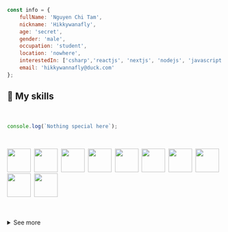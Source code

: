 
```javascript
const info = {
	fullName: 'Nguyen Chi Tam',
	nickname: 'Hikkywanafly',
	age: 'secret',
	gender: 'male',
	occupation: 'student',
	location: 'nowhere',
	interestedIn: ['csharp','reactjs', 'nextjs', 'nodejs', 'javascript', 'typescript', 'linux'],
	email: 'hikkywannafly@duck.com'
};
```
 
	
			
	
## 🔮 **My skills**

<br>
	
```javascript
console.log(`Nothing special here`);
```
	
<br>
	
<img src="https://camo.githubusercontent.com/ece04e9e6d8e7370a88024f41d544915e01ce71b5457326c08349cc282ccf2d4/68747470733a2f2f6d65646961332e67697068792e636f6d2f6d656469612f6c6e377a32655772696951416c6c6656636e2f323030772e77656270" width="55px" height="55px" >&nbsp;
<img src="https://media.giphy.com/media/fsEaZldNC8A1PJ3mwp/giphy.gif" width="55px" height="55px" >&nbsp;
<img src="https://media.giphy.com/media/XAxylRMCdpbEWUAvr8/giphy.gif" width="55px" height="55px" >&nbsp;
<img src="https://media.giphy.com/media/Sr8xDpMwVKOHUWDVRD/giphy.gif" width="55px" height="55px" >&nbsp;
<img src="https://media.giphy.com/media/JqDcpPX8vWahUny0pE/giphy.gif" width="55px" height="55px" >&nbsp;
<img src="https://media.giphy.com/media/kHlrPbN9zaoOo7KXDo/giphy.gif" width="55px" height="55px" >&nbsp;
<img src="https://media0.giphy.com/media/kdFc8fubgS31b8DsVu/giphy.gif" width="55px" height="55px" >&nbsp;
<img src="https://media2.giphy.com/media/eNAsjO55tPbgaor7ma/giphy.gif?cid=790b7611a89823e3881cf0584548a1e03f4e150efa34c861&rid=giphy.gif&ct=s" width="55px" height="55px" >&nbsp;
<img src="https://camo.githubusercontent.com/4d67389739aa53e876a878719fa61eeebea468ae0be6af71903fa8c4c9b72018/68747470733a2f2f692e67697068792e636f6d2f6d656469612f49647941514a564e326b56504e55726f6a4d2f3230302e77656270" width="55px" height="55px" >&nbsp;
<img src="https://camo.githubusercontent.com/0cad3f969b0946abd0e5f16e9ed1ff78a2495a40c2bb5c6414aefd4be76505aa/68747470733a2f2f692e67697068792e636f6d2f6d656469612f4b7a4a6b7a6a676766474e355079366e6b542f3230302e77656270" width="55px" height="55px" >&nbsp;

 <br>
 <br>

 <details>
 <summary>See more</summary>
 
  ## <h1 align="center"> <img src="https://thumbs.gfycat.com/AlienatedPrestigiousKoi-size_restricted.gif" height="30" width="40"> &nbsp;***Hikkywannafly***
  
  
 ## 🌐 Connect with me
 
<p align="left">
<a href="https://twitter.com/tamnguy28327146" target="blank"><img align="center" src="https://raw.githubusercontent.com/rahuldkjain/github-profile-readme-generator/master/src/images/icons/Social/twitter.svg" alt="tamnguy28327146" height="30" width="40" /></a>
<a href="https://fb.com/Hikkywannafly" target="blank"><img align="center" src="https://raw.githubusercontent.com/rahuldkjain/github-profile-readme-generator/master/src/images/icons/Social/facebook.svg" alt="Hikkywannafly" height="30" width="40" /></a>
<a href="https://discord.gg/https://discord.gg/HKjZkkSU" target="blank"><img align="center" src="https://raw.githubusercontent.com/rahuldkjain/github-profile-readme-generator/master/src/images/icons/Social/discord.svg" alt="https://discord.gg/HKjZkkSU" height="30" width="40" /></a>
</p>
 <br>
 
<p align="center"> 
<img src="https://readme-typing-svg.herokuapp.com?size=30&duration=1500&lines=Hello+world!;Ch%C3%A0o+th%E1%BA%BF+gi%E1%BB%9Bi!;%E3%81%93%E3%82%93%E3%81%AB%E3%81%A1%E3%81%AF%E4%B8%96%E7%95%8C!!;Hallo+Welt!;%D0%9F%D1%80%D0%B8%D0%B2%D0%B5%D1%82%2C+%D0%BC%D0%B8%D1%80!;Bonjour+le+monde!;%EC%95%88%EB%85%95%ED%95%98%EC%84%B8%EC%9A%94+%EC%84%B8%EA%B3%84!;I'm+TamNguyen;You+can+call+me+Hikky" alt="animated" />
</p>
 
<p align="center"> <img src="https://github.com/TamNguyenS/TamNguyenS/blob/output/github-contribution-grid-snake.svg" alt="tamnguyens" /> </p>

<br>
<br>

## 🎻 **I'm a music addict**

[![Programming Music](https://img.shields.io/badge/Loffi%20Chill-%231DB954.svg?&style=for-the-badge&logo=spotify&logoColor=white)](https://open.spotify.com/playlist/5eHUErerg4SbhttZgtGvOT?si=744446ba11de46fc)  [![PPOP Music](https://img.shields.io/badge/Mikki%20Loffi-%231DB954.svg?&style=for-the-badge&logo=spotify&logoColor=white)](https://open.spotify.com/playlist/4SYNclFrwAf717XkW02KRT?si=0e87897bef064e07) [![PPOP Music](https://img.shields.io/badge/Japan%20Loffi-%231DB954.svg?&style=for-the-badge&logo=spotify&logoColor=white)](https://open.spotify.com/playlist/4SYNclFrwAf717XkW02KRT?si=0e87897bef064e07)
<p align="left"> <img src="https://komarev.com/ghpvc/?username=tamnguyens&label=Profile%20views&color=0e75b6&style=flat" alt="tamnguyens" /> </p>
</details>
